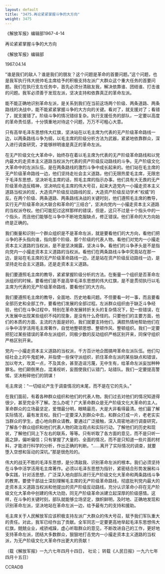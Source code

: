 ```yaml
---
layout: default
title: "3475.再论紧紧掌握斗争的大方向"
weight: 3475
---
```


《解放军报》编辑部1967-4-14

再论紧紧掌握斗争的大方向

《解放军报》编辑部

1967.04.14

“谁是我们的敌人？谁是我们的朋友？这个问题是革命的首要问题。”这个问题，也是我军执行伟大统帅毛主席给予的积极支持左派广大群众这个重大任务的首要问题。我们在执行支左任务中，首先必须分清敌友我，解决依靠谁、团结谁、打击谁的问题。我军必须善于发现左派，坚决支持和依靠真正的革命左派。

能不能正确地识别革命左派，是关系到我们在当前这场两个阶级、两条道路、两条路线的决战中，能不能紧紧掌握斗争的大方向的关键。看对了，就支援对了；看错了，就支援错了。阶级斗争的情况错综复杂。执行支援任务的部队，一定要以高度的革命责任感，十分慎重地对待这个问题，万万不可粗心大意。

只有高举毛泽东思想伟大红旗，坚决站在以毛主席为代表的无产阶级革命路线一边，以两条路线斗争为纲，以毛主席的阶级分析方法为武器，紧紧地依靠群众，深入进行调查研究，才能够辨明谁是真正的革命左派。

在无产阶级文化大革命中，始终存在着以毛主席为代表的无产阶级革命路线和以党内最大的走资本主义道路当权派为代表的资产阶级反动路线的斗争。无产阶级文化大革命中的左派队伍，是在两条路线的激烈斗争中成长起来的。他们站在毛主席的无产阶级革命路线一边，他们坚持走社会主义道路，他们无限热爱毛主席，无限忠于毛泽东思想，坚决听毛主席的话，照毛主席的指示办事。他们具有大无畏的无产阶级革命造反精神，坚决响应毛主席的伟大号召，起来大造党内一小撮走资本主义道路当权派的反，大造资产阶级反动路线的反，大造资产阶级反动学术“权威”的反。在两个阶级、两条道路、两条路线决战的关键时刻，他们遵照毛主席的教导，实行无产阶级革命派大联合和革命的“三结合”，坚决向党内一小撮走资本主义道路的当权派夺权。他们可能犯过这样那样的错误，但是，这只不过是十个指头中的一个指头，而且他们能够在斗争中不断地克服缺点，修正错误。他们革命的大方向始终是正确的。

我们衡量和识别一个群众组织是不是革命左派，就是要看他们的大方向，看他们把斗争的矛头指向谁，指向那个阶级、那个阶级的代表人物。看他们对党内一小撮走资本主义道路的当权派，是不是坚决揭露，坚决斗争。看他们的斗争矛头是不是指向党内一小撮走资本主义道路的当权派。看他们在两条路线斗争中究竟站在那一边，是站在毛主席的无产阶级革命路线一边，还是站在资产阶级反动路线一边，是坚持走社会主义道路，还是走资本主义道路。

我们要遵照毛主席的教导，紧紧掌握阶级分析的方法。在衡量一个组织是否革命左派组织的时候，要看他们是不是高举毛泽东思想的伟大红旗，是不是贯彻执行以毛主席为代表的无产阶级革命路线，要看他们的大方向。

我们要遵照毛主席的教导，全面地、历史地看问题。不但要看一时一事，而且要看全部历史和全部工作，要看他们发展的全部过程。左派群众组织由于缺乏斗争经验，他们在斗争过程中，特别在革命发展转折关头的复杂情况下，犯一些错误，在大发展中出现某些组织不纯的现象，是没有什么奇怪的。只要他们的主要方面，他们的本质的方面、主流的方面是好的，我们就要支持他们，满腔热情地帮助他们在斗争中活学活用毛主席著作，自觉地整顿思想、整顿作风、整顿组织。我们一定要把犯过某些错误的革命左派组织，同极少数的反动组织严格区别开来，同保守组织严格区别开来。

党内一小撮走资本主义道路的当权派，千方百计地企图搞垮革命左派队伍。他们勾结社会上的牛鬼蛇神，并指使一些保守派组织，抓住革命左派的某些缺点和错误，加以夸大，攻其一点，不及其余，甚至造谣污蔑，无中生有，给革命左派妄加种种罪名。他们颠倒黑白，混淆视听，妄图使我们认错门，站错队。我们一定要提高警惕，坚决粉碎他们的阴谋！

毛主席说：“一切结论产生于调查情况的末尾，而不是在它的先头。”

在我们面前，有着各种群众组织和他们的代表人物。我们过去对他们的情况知道得很少，甚至完全不了解。怎么办呢？广大革命群众是无产阶级文化大革命的主人。革命群众的立场最坚定，爱憎最分明，眼睛最亮，大是大非看得最清。他们最了解实际情况，最有发言权。我们一定要深入到群众中去，和群众打成一片，老老实实当群众的学生，虚心地向群众请教。要通过广泛接触，深入周密地进行调查研究，了解各个群众组织和他们代表人物的政治观点和实际行动，了解他们的历史和现状，了解他们同上下左右的联系，等等。只有听取了各方面的意见，而不是只听一面之辞，偏听偏信；只有掌握了大量的、全面的情况，而不是只知道一些片面的材料，才能进行科学的分析，作出正确的判断。“……离开了实际情况的调查，就要堕入空想和盲动的深坑。”那是很危险的。

伟大的战无不胜的毛泽东思想，是分清敌我、识别革命左派的根本。我们必须坚持在斗争中活学活用毛主席著作。必须以毛泽东思想为指针，紧密结合形势发展和斗争实践，针对活思想，广泛深入地向部队进行无产阶级文化大革命和两条路线斗争的教育。要使干部战士深刻理解毛主席的无产阶级革命路线，彻底批判党内最大的走资本主义道路当权派和他提出的资产阶级反动路线，充分认识革命小将在无产阶级文化大革命中创建的伟大功勋，同无产阶级革命派建立起深厚的阶级感情。这样，在斗争的关键时刻，部队就能够立场坚定，旗帜鲜明，及时地、正确地发现和识别革命左派，坚决地站在革命左派一边，给予最有力的支持和援助。

毛主席关于人民解放军应该积极支持左派广大群众的伟大号召，赋予我们军队重大的责任。对此，我军已经作出了贡献。全军同志一定要更高地举起毛泽东思想伟大红旗，兢兢业业，戒骄戒躁，虚心听取群众的意见，不断改进自己的工作，更好地支持革命左派，团结大多数群众，狠狠地打击党内一小撮走资本主义道路的当权派，为无产阶级文化大革命作出更大的贡献！

（载《解放军报》一九六七年四月十四日， 社论； 转载《人民日报》一九六七年四月十五日）

CCRADB

